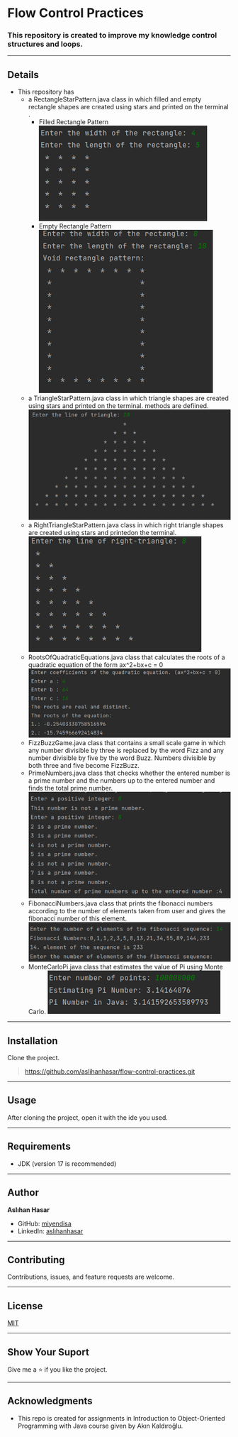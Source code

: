 # Flow Control Practices

### This repository is created to improve my knowledge control structures and loops.


---

## Details
* This repository has
    * a RectangleStarPattern.java class  in which filled and empty rectangle shapes 
    are created using stars and printed on the terminal .
      * Filled Rectangle Pattern
      ![img.png](img.png)
      * Empty Rectangle Pattern
      ![img_1.png](img_1.png)
    * a TriangleStarPattern.java class in which triangle shapes are created using stars and printed on the terminal.
        methods are defiined.
      ![img_2.png](img_2.png)
    * a RightTriangleStarPattern.java class in which right triangle shapes are created using stars and printedon the terminal.
      ![img_3.png](img_3.png)
    * RootsOfQuadraticEquations.java class that calculates the roots of a quadratic equation of the form ax^2+bx+c = 0
      ![img_4.png](img_4.png)
    * FizzBuzzGame.java class that contains a small scale game in which any number divisible by three is replaced by the word Fizz and any number divisible by five by the word Buzz.
    Numbers divisible by both three and five become FizzBuzz.
    * PrimeNumbers.java class that checks whether the entered number is a prime number and the numbers up to the entered number and finds the total prime number.
     ![img_5.png](img_5.png)
    * FibonacciNumbers.java class that prints the fibonacci numbers according to the number of elements taken from user and gives the fibonacci number of this element.
     ![img_6.png](img_6.png)
    * MonteCarloPi.java class that estimates the value of Pi using Monte Carlo.
     ![img_7.png](img_7.png)
---

## Installation
Clone the project.
> https://github.com/aslihanhasar/flow-control-practices.git

---

## Usage
After cloning the project, open it with the ide you used.

---

## Requirements
* JDK (version 17 is recommended)

---

## Author
**Aslıhan Hasar**

* GitHub: [miyendisa](https://github.com/aslihanhasar)
* LinkedIn: [aslıhanhasar](https://www.linkedin.com/in/asl%C4%B1hanhasar
  )
---

## Contributing
Contributions, issues, and feature requests are welcome.

---

## License

[MIT](https://choosealicense.com/licenses/mit/)

---

## Show Your Suport
Give me a &#11088; if you like the project.

---

## Acknowledgments
* This repo is created for assignments in Introduction to
Object-Oriented Programming with Java course given by Akın Kaldıroğlu.

